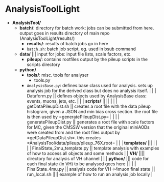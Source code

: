 # AnalysisToolLight

- **AnalysisTool/**
   - **batch/**: directory for batch work: jobs can be submitted from here. output goes in results directory of main repo (AnalysisToolLight/results/)
      - **results/**: results of batch jobs go in here
      - `batch.sh`: batch job script, eg. used in bsub command
   - **data/** ||| input for jobs: input file lists, scale factors, etc.
      - **pileup/**: contains rootfiles output by the pileup scripts in the scripts directory
   - **python/**
      - **tools/**: misc. tools for analyser
         - tools.py
      - `AnalysisBase.py`: defines base class used for analysis. sets up analysis job for the derived class but does no analysis itself.
| | | Dataform.py || defines objects used by AnalysisBase class: events, muons, jets, etc.  |
| | **scripts/** ||| |
| | | getDataPileupDist.sh || creates a root file with the data pileup histogram, given a JSON and min bias cross section. the root file is then used by =generatePileupDist.py=  |
| | | generatePileupDist.py || generates a root file with scale factors for MC, given the CMSSW version that the original miniAODs were created from and the root files output by =getDataPileupDist.sh=. this creates =AnalysisTool/data/pileup/pileup_76X.root=  |
| | **templates/** ||| |
| | | FinalState_2mu_template.py || template analysis with examples of how to access all objects and some methods  |
| **VH/** |||| directory for analysis of VH channel  |
| | **python/** ||| code for each final state (in VH) to be analysed goes here  |
| | | FinalState_4mu.py  || analysis code for VH->4muon final state  |
| run_local.sh |||| example of how to run an analysis job locally  |
